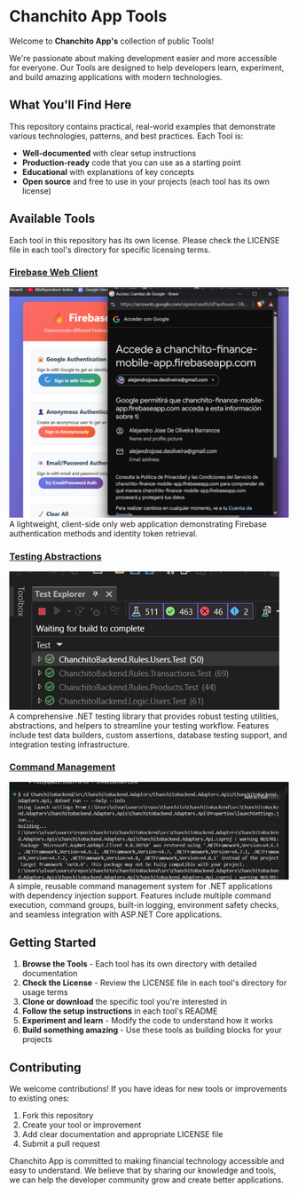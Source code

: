 # Chanchito App Tools

Welcome to **Chanchito App's** collection of public Tools!

We're passionate about making development easier and more accessible for everyone. Our Tools are designed to help developers learn, experiment, and build amazing applications with modern technologies.

## What You'll Find Here

This repository contains practical, real-world examples that demonstrate various technologies, patterns, and best practices. Each Tool is:

- **Well-documented** with clear setup instructions
- **Production-ready** code that you can use as a starting point
- **Educational** with explanations of key concepts
- **Open source** and free to use in your projects (each tool has its own license)

## Available Tools

Each tool in this repository has its own license. Please check the LICENSE file in each tool's directory for specific licensing terms.

### [Firebase Web Client](./ChanchitoTools.FirebaseWebClient/)
![](./ChanchitoTools.FirebaseWebClient/docs/images/image1.png)
A lightweight, client-side only web application demonstrating Firebase authentication methods and identity token retrieval.

### [Testing Abstractions](./ChanchitoTools.TestingAbstractions/)
![](./ChanchitoTools.TestingAbstractions/Documentation/Images/image1.png)  
A comprehensive .NET testing library that provides robust testing utilities, abstractions, and helpers to streamline your testing workflow. Features include test data builders, custom assertions, database testing support, and integration testing infrastructure.

### [Command Management](./ChanchitoTools.CommandManagement/)
![](./ChanchitoTools.CommandManagement/Documentation/Images/image.png)  
A simple, reusable command management system for .NET applications with dependency injection support. Features include multiple command execution, command groups, built-in logging, environment safety checks, and seamless integration with ASP.NET Core applications.

## Getting Started

1. **Browse the Tools** - Each tool has its own directory with detailed documentation
2. **Check the License** - Review the LICENSE file in each tool's directory for usage terms
3. **Clone or download** the specific tool you're interested in
4. **Follow the setup instructions** in each tool's README
5. **Experiment and learn** - Modify the code to understand how it works
6. **Build something amazing** - Use these tools as building blocks for your projects

## Contributing

We welcome contributions! If you have ideas for new tools or improvements to existing ones:

1. Fork this repository
2. Create your tool or improvement
3. Add clear documentation and appropriate LICENSE file
4. Submit a pull request

Chanchito App is committed to making financial technology accessible and easy to understand. We believe that by sharing our knowledge and tools, we can help the developer community grow and create better applications.
